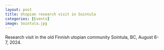 ```yaml
---
layout: post
title: Utopian research visit in Sointula 
categories: [Events]
image: Sointula.jpg
---
```

Research visit in the old Finnish utopian community Sointula, BC, August 6-7, 2024. 
